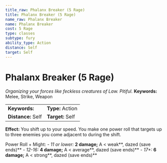 ```yaml
---
title_raw: Phalanx Breaker (5 Rage)
title: Phalanx Breaker (5 Rage)
name_raw: Phalanx Breaker
name: Phalanx Breaker
cost: 5 Rage
type: classes
subtype: fury
ability_type: Action
distance: Self
target: Self
---
```


# Phalanx Breaker (5 Rage)

*Organizing your forces like feckless creatures of Law. Pitiful.* **Keywords:** Melee, Strike, Weapon

|                    |                  |
| :----------------- | :--------------- |
| **Keywords:**      | **Type:** Action |
| **Distance:** Self | **Target:** Self |

**Effect:** You shift up to your speed. You make one power roll that targets up to three enemies you come adjacent to during the shift.

Power Roll + Might: - *11 or lower:* **2 damage;** A \< weak\*\*, dazed (save ends)\*\* - *12-16:* **4 damage;** A \< average\*\*, dazed (save ends)\*\* - *17+:* **6 damage;** A \< strong\*\*, dazed (save ends)\*\*
